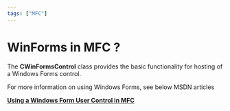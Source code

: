 ```yaml
---
tags: ["MFC"]
---
```


# WinForms in MFC ?

<!--markdownlint-disable MD013 MD029 MD036 MD024 MD033 MD040 MD042 MD001 MD051 MD025 MD052-->

The **CWinFormsControl** class provides the basic functionality for hosting of a Windows Forms control.

For more information on using Windows Forms, see below MSDN articles

**[Using a Windows Form User Control in MFC](http://msdn.microsoft.com/en-us/library/ahdd1h97.aspx)**
